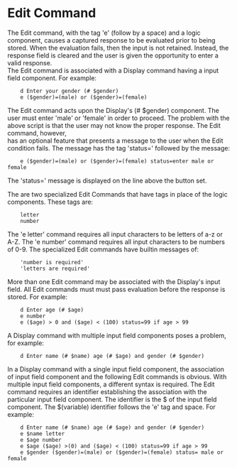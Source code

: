 <h1>Edit Command</h1>

<p>The Edit command, with the tag 'e' (follow by a space) and a logic component, 
causes a captured response to be evaluated prior to being stored. When the 
evaluation fails, then the input is not retained. Instead, the response field 
is cleared and the user is given the opportunity to enter a valid response. <br />
The Edit command is associated with a Display command having a input field 
component. For example:</p>

<pre><code>    d Enter your gender (# $gender)
    e ($gender)=(male) or ($gender)=(female)
</code></pre>

<p>The Edit command acts upon the Display's (# $gender) component. The user must 
enter 'male' or 'female' in order to proceed.  The problem with the above script 
is that the user may not know the proper response. The Edit command, however, <br />
has an optional feature that presents a message to the user when the Edit 
condition fails.  The message has the tag 'status=' followed by the message:</p>

<pre><code>    e ($gender)=(male) or ($gender)=(female) status=enter male or female
</code></pre>

<p>The 'status=' message is displayed on the line above the button set. </p>

<p>The are two specialized Edit Commands that have tags in place of the logic 
components. These tags are:</p>

<pre><code>    letter
    number
</code></pre>

<p>The 'e letter' command requires all input characters to be letters of a-z or 
A-Z.  The 'e number' command requires all input characters to be numbers of 0-9.
The specialized Edit commands have builtin messages of:</p>

<pre><code>    'number is required'
    'letters are required'
</code></pre>

<p>More than one Edit command may be associated with the Display's input field. All 
Edit commands must must pass evaluation before the response is stored. For 
example:</p>

<pre><code>    d Enter age (# $age)
    e number
    e ($age) &gt; 0 and ($age) &lt; (100) status=99 if age &gt; 99
</code></pre>

<p>A Display command with multiple input field components poses a problem, for 
example:</p>

<pre><code>    d Enter name (# $name) age (# $age) and gender (# $gender)
</code></pre>

<p>In a Display command with a single input field component, the association of input 
field component and the following Edit commands is obvious. With multiple input 
field components, a different syntax is required. The Edit command requires an 
identifier establishing the association with the particular input field component. 
The identifier is the $<variable> of the input field component.  The $(variable) 
identifier follows the 'e' tag and space. For example:</p>

<pre><code>    d Enter name (# $name) age (# $age) and gender (# $gender)
    e $name letter
    e $age number
    e $age ($age) &gt;(0) and ($age) &lt; (100) status=99 if age &gt; 99
    e $gender ($gender)=(male) or ($gender)=(female) status= male or female
</code></pre>
